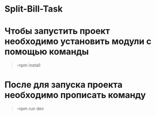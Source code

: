 # Split-Bill-Task
# Чтобы запустить проект необходимо установить модули с помощью команды
>-npm install
# После для запуска проекта необходимо прописать команду
>-npm run dev

